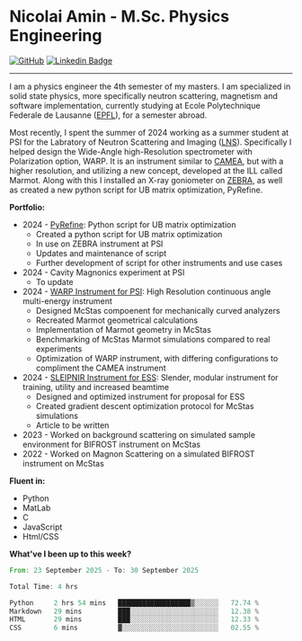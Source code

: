 # Nicolai Amin - M.Sc. Physics Engineering

[![GitHub](https://img.shields.io/badge/-GitHub-181717?style=flat-square&logo=github&logoColor=white)](https://github.com/nicolai3008) [![Linkedin Badge](https://img.shields.io/badge/-LinkedIn-0e76a8?style=flat-square&logo=Linkedin&logoColor=white)](https://www.linkedin.com/in/nicolai-amin-5156b9230/)

---

I am a physics engineer the 4th semester of my masters. I am specialized in solid state physics, more specifically neutron scattering, magnetism and software implementation, currently studying at Ecole Polytechnique Federale de Lausanne ([EPFL](https://www.epfl.ch/en/)), for a semester abroad.

Most recently, I spent the summer of 2024 working as a summer student at PSI for the Labratory of Neutron Scattering and Imaging ([LNS](https://www.psi.ch/en/lns)). Specifically I helped design the Wide-Angle high-Resolution spectrometer with Polarization option, WARP. It is an instrument similar to [CAMEA](https://www.psi.ch/en/sinq/camea), but with a higher resolution, and utilizing a new concept, developed at the ILL called Marmot. Along with this I installed an X-ray goniometer on [ZEBRA](https://www.psi.ch/en/sinq/zebra), as well as created a new python script for UB matrix optimization, PyRefine.

**Portfolio:**

- 2024 - [PyRefine](https://github.com/nicolai3008/ZEBRA): Python script for UB matrix optimization
  - Created a python script for UB matrix optimization
  - In use on ZEBRA instrument at PSI
  - Updates and maintenance of script
  - Further development of script for other instruments and use cases
- 2024 - Cavity Magnonics experiment at PSI
  - To update
- 2024 - [WARP Instrument for PSI](https://github.com/nicolai3008/WARP): High Resolution continuous angle multi-energy instrument
  - Designed McStas compoenent for mechanically curved analyzers
  - Recreated Marmot geometrical calculations
  - Implementation of Marmot geometry in McStas
  - Benchmarking of McStas Marmot simulations compared to real experiments
  - Optimization of WARP instrument, with differing configurations to compliment the CAMEA instrument
- 2024 - [SLEIPNIR Instrument for ESS](https://github.com/nicolai3008/SLEIPNIR): Slender, modular instrument for training, utility and increased beamtime
  - Designed and optimized instrument for proposal for ESS
  - Created gradient descent optimization protocol for McStas simulations
  - Article to be written
- 2023 - Worked on background scattering on simulated sample environment for BIFROST instrument on McStas
- 2022 - Worked on Magnon Scattering on a simulated BIFROST instrument on McStas

**Fluent in:**

- Python
- MatLab
- C
- JavaScript
- Html/CSS

**What've I been up to this week?**

<!--START_SECTION:waka-->

```rust
From: 23 September 2025 - To: 30 September 2025

Total Time: 4 hrs

Python     2 hrs 54 mins   ██████████████████▒░░░░░░   72.74 %
Markdown   29 mins         ███░░░░░░░░░░░░░░░░░░░░░░   12.38 %
HTML       29 mins         ███░░░░░░░░░░░░░░░░░░░░░░   12.33 %
CSS        6 mins          ▓░░░░░░░░░░░░░░░░░░░░░░░░   02.55 %
```

<!--END_SECTION:waka-->
